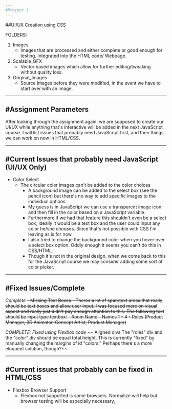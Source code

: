 ```yaml
---
#Project 1
---
```


##UI/UX Creation using CSS

FOLDERS:

1.  Images
	- Images that are processed and either complete or good enough for testing.  Integrated into the HTML code/ Webpage.
2. Scalable_GFX
	- Vector based images which allow for further editing/tweaking without quality loss.
3. Original_Images
	- Source Images before they were modified, in the event we have to start over with an image.

---
#Assignment Parameters
---

After looking through the assignment again, we are supposed to create our UI/UX while anything that's interactive will be added in the next JavaScript course.  I will list issues that probably need JavaScript first, and then things we can work on now in HTML/CSS.


---
#Current Issues that probably need JavaScript (UI/UX Only)
---

- Color Select
	- The circular color images can't be added to the color choices
		- A background image can be added to the select box (see the pencil icon) but there's no way to add specific images to the individual options.
		- My guess is in JavaScript we can use a transparent image icon and then fill in the color based on a JavaScript variable.
		- Furthermore if we had that feature this shouldn't even be a select box, ideally it would be a text box and the user could input any color he/she chooses.  Since that's not possible with CSS I'm leaving as is for now.
		- I also tried to change the background color when you hover over a select box option.  Oddly enough it seems you can't do this in CSS/HTML.
		- Though it's not in the original design, when we come back to this for the JavaScript course we may consider adding some sort of color picker.

---
#Fixed Issues/Complete
---

*Complete*
~~- Missing Text Boxes
	- Theres a lot of span/text areas that really should be text boxes and allow user input.  I was focused more on visual aspect and really just didn't pay enough attention to this.  The following text should be input type textbox:
		- Room Name
		- Names 1 - 4
		- Roles (Product Manager, 3D Animator, Concept Artist, Product Manager)~~


*COMPLETE:  Fixed using Flexbox code*
~~ Aligned divs
The "roles" div and the "color" div should be equal total height.  This is currently "fixed" by manually changing the margins of id "colors."  Perhaps there's a more eloquent solution, though?~~

---
#Current issues that probably can be fixed in HTML/CSS
---

- Flexbox Browser Support
	- Flexbox not supported is some browsers.  Normalize will help but browser testing will be especially necessary,